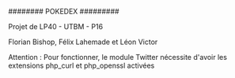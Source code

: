 ######## POKEDEX #########

Projet de LP40 - UTBM - P16 

Florian Bishop, Félix Lahemade et Léon Victor

Attention : Pour fonctionner, le module Twitter nécessite d'avoir les extensions php_curl et php_openssl activées